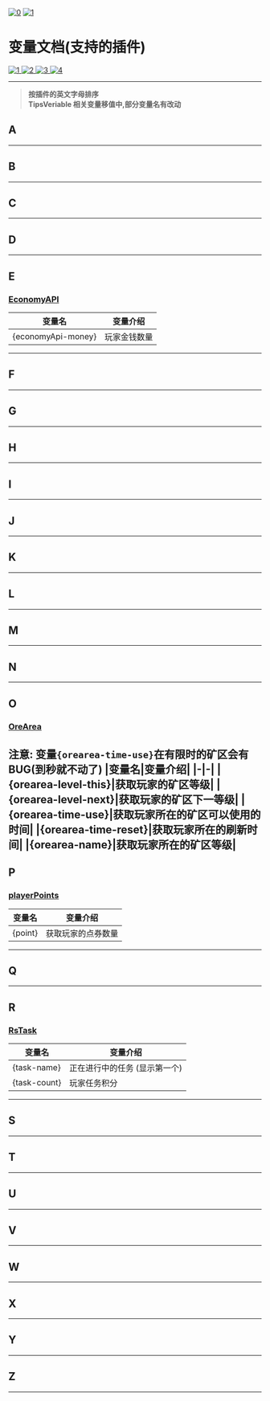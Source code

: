 [![0](https://img.shields.io/badge/%3C%3D-%E8%BF%94%E5%9B%9E-a?style=plastic&color=yellow)](.././README.md) [![1](https://img.shields.io/badge/doc-%E9%85%8D%E7%BD%AE%E6%96%87%E4%BB%B6%E8%AF%B4%E6%98%8E-a?style=plastic&color=blue)
](./config-info.md)
# **变量文档(支持的插件)**
[![1](https://img.shields.io/badge/%E5%8F%98%E9%87%8F-%E6%96%87%E5%AD%97%E7%9B%B8%E5%85%B3-a?style=plastic&color=blue)
](./text-variables.md)
[![2](https://img.shields.io/badge/%E5%8F%98%E9%87%8F-%E7%8E%A9%E5%AE%B6%E7%9B%B8%E5%85%B3-a?style=plastic&color=blue)
](./player-variables.md)
[![3](https://img.shields.io/badge/%E5%8F%98%E9%87%8F-%E6%9C%8D%E5%8A%A1%E5%99%A8%E7%9B%B8%E5%85%B3-a?style=plastic&color=blue)
](./server-variables.md)
[![4](https://img.shields.io/badge/%E5%8F%98%E9%87%8F-%E6%94%AF%E6%8C%81%E7%9A%84%E6%8F%92%E4%BB%B6-a?style=plastic)
](./SupportPluginsVariables.md)

---
> **按插件的英文字母排序**  
> **TipsVeriable 相关变量移值中,部分变量名有改动**

## A
---
## B
---
## C
---
## D
---
## **E**
### **[EconomyAPI](https://github.com/Nukkit-coders/EconomyAPI)**
|变量名|变量介绍|
|-|-|
|{economyApi-money}|玩家金钱数量|
---
## F
---
## G
---
## H
---
## I
---
## J
---
## K
---
## L
---
## M
---
## N
---
## **O**
### **[OreArea](https://github.com/SmallasWater/OreArea)**
**注意: 变量`{orearea-time-use}`在有限时的矿区会有BUG(到秒就不动了)**
|变量名|变量介绍|
|-|-|
|{orearea-level-this}|获取玩家的矿区等级|
|{orearea-level-next}|获取玩家的矿区下一等级|
|{orearea-time-use}|获取玩家所在的矿区可以使用的时间|
|{orearea-time-reset}|获取玩家所在的刷新时间|
|{orearea-name}|获取玩家所在的矿区等级|
---
## **P**
### **[playerPoints](https://github.com/SmallasWater/PlayerPoints)**
|变量名|变量介绍|
|-|-|
|{point}|获取玩家的点券数量|
---
## Q
---
## R
### **[RsTask](https://github.com/MemoriesOfTime/RSTask)**
|变量名|变量介绍|
|-|-|
|{task-name}|正在进行中的任务 (显示第一个)|
|{task-count}|玩家任务积分|
---
## S
---
## T
---
## U
---
## V
---
## W
---
## X
---
## Y
---
## Z
---